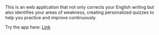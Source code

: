 This is an web application that not only corrects your English writing but also identifies your areas of weakness, creating personalized quizzes to help you practice and improve continuously.

Try the app here: [Link](https://englishtutor-production.up.railway.app)

